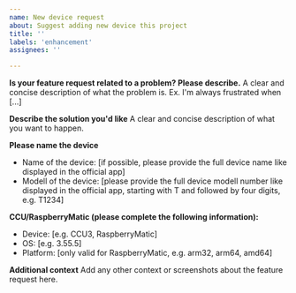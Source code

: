 ```yaml
---
name: New device request
about: Suggest adding new device this project
title: ''
labels: 'enhancement'
assignees: ''

---
```


**Is your feature request related to a problem? Please describe.**
A clear and concise description of what the problem is. Ex. I'm always frustrated when [...]

**Describe the solution you'd like**
A clear and concise description of what you want to happen.

**Please name the device**
 - Name of the device: [if possible, please provide the full device name like displayed in the official app]
 - Modell of the device: [please provide the full device modell number like displayed in the official app, starting with T and followed by four digits, e.g. T1234]

**CCU/RaspberryMatic (please complete the following information):**
 - Device: [e.g. CCU3, RaspberryMatic]
 - OS: [e.g. 3.55.5]
 - Platform: [only valid for RaspberryMatic, e.g. arm32, arm64, amd64]

**Additional context**
Add any other context or screenshots about the feature request here.
